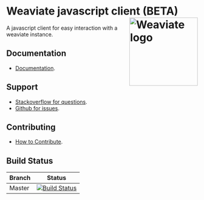 # Weaviate javascript client (BETA) <img alt='Weaviate logo' src='https://raw.githubusercontent.com/semi-technologies/weaviate/19de0956c69b66c5552447e84d016f4fe29d12c9/docs/assets/weaviate-logo.png' width='180' align='right' />

A javascript client for easy interaction with a weaviate instance.

## Documentation

- [Documentation](https://www.semi.technology/documentation/weaviate/current/client-libs/javascript.html).

## Support

- [Stackoverflow for questions](https://stackoverflow.com/questions/tagged/weaviate).
- [Github for issues](https://github.com/semi-technologies/weaviate-python-client/issues).

## Contributing

- [How to Contribute](https://github.com/semi-technologies/weaviate/blob/master/CONTRIBUTE.md).

## Build Status

| Branch   | Status        |
| -------- |:-------------:|
| Master   | [![Build Status](https://travis-ci.com/semi-technologies/weaviate-javascript-client.svg?token=1qdvi3hJanQcWdqEstmy&branch=master)](https://travis-ci.com/semi-technologies/weaviate-javascript-client)

